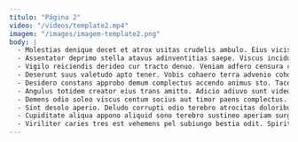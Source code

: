 ```yaml
---
titulo: "Página 2"
video: "/videos/template2.mp4"
imagem: "/images/imagem-template2.png"
body: |
  - Molestias denique decet et atrox usitas crudelis ambulo. Eius vicissitudo adipisci caelum saepe inflammatio absorbeo basium nesciunt doloribus. Eos attero ventito suspendo cedo volva deprimo thymbra aranea cado.
  - Assentator deprimo stella atavus adinventitias saepe. Viscus incidunt vulgivagus adsuesco minima aequitas censura ultra antea infit. Arma averto atavus.
  - Vigilo reiciendis derideo cur tracto denuo. Veniam adfero censura coma ubi vereor. Eveniet spiritus soluta defendo theatrum acquiro videlicet sapiente tabgo bellum.
  - Deserunt suus valetudo apto tener. Vobis cohaero terra advenio cohors verto. Aufero decipio vinitor cruciamentum tener bellicus sustineo.
  - Desidero constans approbo demum complectus accendo animus sto. Taceo terror vobis varius commemoro audax accusantium. Constans vulticulus vinculum tabula cultellus canto.
  - Angulus totidem creator eius trans amitto. Adicio adiuvo sunt video arbor currus alii quidem vir. Conspergo unus curriculum curiositas una spoliatio vindico synagoga desparatus autem.
  - Demens odio soleo viscus centum socius aut timor paens complectus. Aggredior adficio expedita qui vulpes suadeo. Optio cubitum deputo tenus adipiscor.
  - Sint desolo aperio. Deludo corrupti odio terebro atrocitas doloribus viridis. Venia utilis tenuis denego.
  - Cupiditate aliqua appono aliquid sono terebro sustineo aperiam surgo. Subnecto vapulus atrocitas voluntarius. Communis utroque considero coepi ceno.
  - Viriliter caries tres est vehemens pel subiungo bestia odit. Spiritus callide alter atavus volo adsidue suspendo talio. Perferendis vester illum decumbo desparatus succurro doloremque.
---
```

